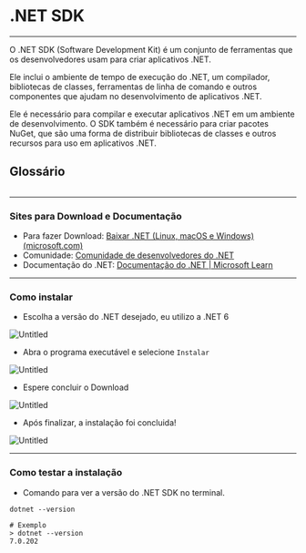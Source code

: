 
# .NET SDK
---

O .NET SDK (Software Development Kit) é um conjunto de ferramentas que os desenvolvedores usam para criar aplicativos .NET.

Ele inclui o ambiente de tempo de execução do .NET, um compilador, bibliotecas de classes, ferramentas de linha de comando e outros componentes que ajudam no desenvolvimento de aplicativos .NET.

Ele é necessário para compilar e executar aplicativos .NET em um ambiente de desenvolvimento. O SDK também é necessário para criar pacotes NuGet, que são uma forma de distribuir bibliotecas de classes e outros recursos para uso em aplicativos .NET.

## Glossário

```table-of-contents
```

---

### Sites para Download e Documentação

- Para fazer Download: [Baixar .NET (Linux, macOS e Windows) (microsoft.com)](https://dotnet.microsoft.com/pt-br/download)
- Comunidade: [Comunidade de desenvolvedores do .NET](https://dotnet.microsoft.com/pt-br/platform/community)
- Documentação do .NET: [Documentação do .NET | Microsoft Learn](https://learn.microsoft.com/pt-br/dotnet/fundamentals/)

---
### Como instalar

- Escolha a versão do .NET desejado, eu utilizo a .NET 6

![Untitled](website_version.png)

- Abra o programa executável e selecione `Instalar`

![Untitled](install_sdk1.png)

- Espere concluir o Download

![Untitled](install_sdk2.png)

- Após finalizar, a instalação foi concluida!

![Untitled](install_sdk3.png)

---

### Como testar a instalação

* Comando para ver a versão do .NET SDK no terminal.

```shell
dotnet --version
```

```shell
# Exemplo
> dotnet --version
7.0.202
```

